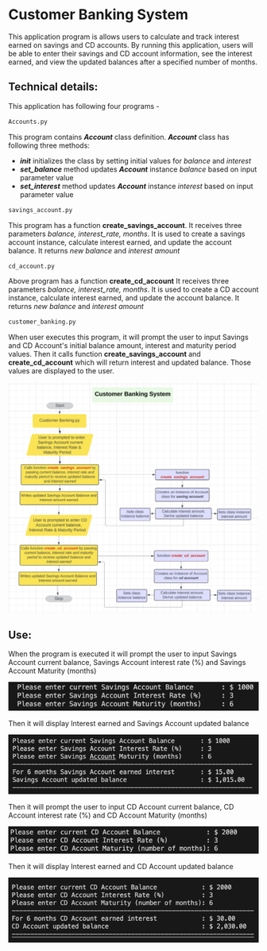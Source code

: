 # Customer Banking System
This application program is allows users to calculate and track interest earned on savings 
and CD accounts. By running this application, users will be able to enter their 
savings and CD account information, see the interest earned, and view the 
updated balances after a specified number of months.

## Technical details:
This application has following four programs - 
```python 
Accounts.py
```
This program contains ***Account*** class definition. 
    ***Account*** class has following three methods:
- ***init*** initializes the class by setting initial values for *balance* and *interest*
- ***set_balance*** method updates ***Account*** instance *balance* based on input parameter value
- ***set_interest*** method updates ***Account*** instance *interest* based on input parameter value  


```python
savings_account.py
```
This program has a function **create_savings_account**.
It receives three parameters *balance, interest_rate, months*.
It is used to create a savings account instance, calculate interest earned, and update the account balance.
It returns *new balance* and *interest amount*


```python
cd_account.py
```
Above program has a function **create_cd_account**
It receives three parameters *balance, interest_rate, months*.
It is used to create a CD account instance, calculate interest earned, and update the account balance.
It returns *new balance* and *interest amount*


```python
customer_banking.py
```
When user executes this program, it will prompt the user to input Savings and CD Account's initial
balance amount, interest and maturity period values. 
Then it calls function **create_savings_account** and **create_cd_account** which will return 
interest and updated balance. Those values are displayed to the user. 

![alt text](image-1.png)

## Use:
When the program is executed it will prompt the user to input Savings Account current balance, 
Savings Account interest rate (%) and Savings Account Maturity (months)

![alt text](image-2.png)

Then it will display Interest earned and Savings Account updated balance

![alt text](image-3.png)

Then it will prompt the user to input CD Account current balance, 
CD Account interest rate (%) and CD Account Maturity (months)

![alt text](image-4.png)

Then it will display Interest earned and CD Account updated balance

![alt text](image-5.png)

